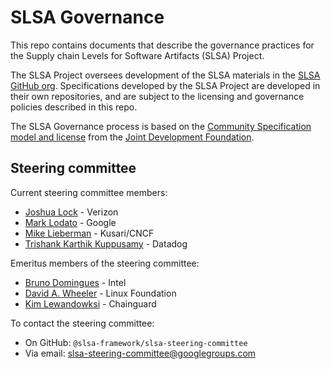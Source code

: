 # SLSA Governance

This repo contains documents that describe the governance practices for the Supply chain Levels for Software Artifacts (SLSA) Project.

The SLSA Project oversees development of the SLSA materials in the [SLSA GitHub org](https://github.com/slsa-framework). Specifications developed by the SLSA Project are developed in their own repositories, and are subject to the licensing and governance policies described in this repo.

The SLSA Governance process is based on the [Community Specification model and license](https://github.com/CommunitySpecification/1.0) from the [Joint Development Foundation](https://www.jointdevelopment.org).

## Steering committee

Current steering committee members:


-   [Joshua Lock](https://github.com/joshuagl) - Verizon
-   [Mark Lodato](https://github.com/MarkLodato) - Google
-   [Mike Lieberman](https://github.com/mlieberman85) - Kusari/CNCF
-   [Trishank Karthik Kuppusamy](https://github.com/trishankatdatadog) - Datadog

Emeritus members of the steering committee:

-   [Bruno Domingues](https://github.com/brunodom) - Intel
-   [David A. Wheeler](https://github.com/david-a-wheeler) - Linux Foundation
-   [Kim Lewandowksi](https://github.com/kimsterv) - Chainguard

To contact the steering committee:

-   On GitHub: `@slsa-framework/slsa-steering-committee`
-   Via email: slsa-steering-committee@googlegroups.com
